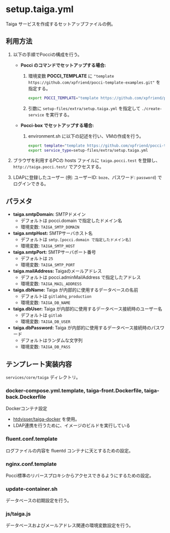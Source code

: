 setup.taiga.yml
===============
Taiga サービスを作成するセットアップファイルの例。


利用方法
--------
1.  以下の手順でPocciの構成を行う。
    *   **Pocci のコマンドでセットアップする場合:**
        1.  環境変数 **POCCI_TEMPLATE** に
            `"template https://github.com/xpfriend/pocci-template-examples.git"` を指定する。

            ```bash
            export POCCI_TEMPLATE="template https://github.com/xpfriend/pocci-template-examples.git"
            ```

        1.  引数に `setup-files/extra/setup.taiga.yml` を指定して `./create-service`
            を実行する。
    *   **Pocci-box でセットアップする場合:**
        1.  environment.sh に以下の記述を行い、VMの作成を行う。

            ```bash
            export template="template https://github.com/xpfriend/pocci-template-examples.git"
            export service_type=setup-files/extra/setup.taiga.yml
            ```

1.  ブラウザを利用するPCの hosts ファイルに `taiga.pocci.test` を登録し、
    `http://taiga.pocci.test/` でアクセスする。
1.  LDAPに登録したユーザー (例: ユーザーID: `boze`、パスワード: `password`) でログインできる。



パラメタ
--------
*   **taiga.smtpDomain:** SMTPドメイン
    *   デフォルトは pocci.domain で指定したドメイン名
    *   環境変数: `TAIGA_SMTP_DOMAIN`
*   **taiga.smtpHost:** SMTPサーバホスト名
    *   デフォルトは `smtp.[pocci.domain で指定したドメイン名]`
    *   環境変数: `TAIGA_SMTP_HOST`
*   **taiga.smtpPort:** SMTPサーバポート番号
    *   デフォルトは `25`
    *   環境変数: `TAIGA_SMTP_PORT`
*   **taiga.mailAddress:** Taigaのメールアドレス
    *   デフォルトは pocci.adminMailAddress で指定したアドレス
    *   環境変数: `TAIGA_MAIL_ADDRESS`
*   **taiga.dbName:** Taiga が内部的に使用するデータベースの名前
    *   デフォルトは `gitlabhq_production`
    *   環境変数: `TAIGA_DB_NAME`
*   **taiga.dbUser:** Taiga が内部的に使用するデータベース接続時のユーザー名
    *   デフォルトは `gitlab`
    *   環境変数: `TAIGA_DB_USER`
*   **taiga.dbPassword:** Taiga が内部的に使用するデータベース接続時のパスワード
    *   デフォルトはランダムな文字列
    *   環境変数: `TAIGA_DB_PASS`


テンプレート実装内容
--------------------
`services/core/taiga` ディレクトリ。

### docker-compose.yml.template, taiga-front.Dockerfile, taiga-back.Dockerfile
Dockerコンテナ設定
*   [htdvisser/taiga-docker](https://github.com/htdvisser/taiga-docker) を使用。
*   LDAP連携を行うために、イメージのビルドを実行している

### fluent.conf.template
ログファイルの内容を fluentd コンテナに天とするための設定。

### nginx.conf.template
Pocci標準のリバースプロキシからアクセスできるようにするための設定。

### update-container.sh
データベースの初期設定を行う。

### js/taiga.js
データベースおよびメールアドレス関連の環境変数設定を行う。
